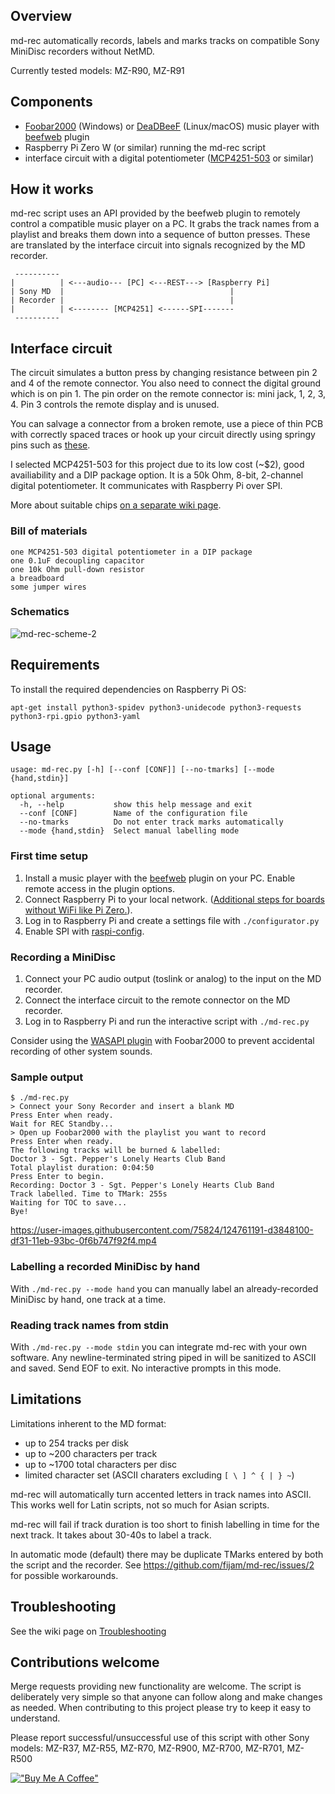 ## Overview

md-rec automatically records, labels and marks tracks on compatible Sony MiniDisc recorders without NetMD.

Currently tested models: MZ-R90, MZ-R91

## Components

- [Foobar2000](https://www.foobar2000.org/) (Windows) or [DeaDBeeF](https://deadbeef.sourceforge.io/) (Linux/macOS) music player with [beefweb](https://github.com/hyperblast/beefweb) plugin
- Raspberry Pi Zero W (or similar) running the md-rec script
- interface circuit with a digital potentiometer ([MCP4251-503](https://www.microchip.com/wwwproducts/en/MCP4251) or similar)

## How it works

md-rec script uses an API provided by the beefweb plugin to remotely control a compatible music player on a PC. It grabs the track names from a playlist and breaks them down into a sequence of button presses. These are translated by the interface circuit into signals recognized by the MD recorder. 

```
 ----------
|          | <---audio--- [PC] <---REST---> [Raspberry Pi]
| Sony MD  |                                     |
| Recorder |                                     |
|          | <-------- [MCP4251] <------SPI-------
 ----------
 ```
## Interface circuit

The circuit simulates a button press by changing resistance between pin 2 and 4 of the remote connector. You also need to connect the digital ground which is on pin 1. The pin order on the remote connector is: mini jack, 1, 2, 3, 4. Pin 3 controls the remote display and is unused.

You can salvage a connector from a broken remote, use a piece of thin PCB with correctly spaced traces or hook up your circuit directly using springy pins such as [these](https://botland.store/connectors-raster-254-mm/6889-pin-for-case-raster254mm-10pcs.html).

I selected MCP4251-503 for this project due to its low cost (~$2), good availiability and a DIP package option. It is a 50k Ohm, 8-bit, 2-channel digital potentiometer. It communicates with Raspberry Pi over SPI.

More about suitable chips [on a separate wiki page](https://github.com/fijam/md-rec/wiki/IC-choice). 

### Bill of materials

	one MCP4251-503 digital potentiometer in a DIP package
	one 0.1uF decoupling capacitor
	one 10k Ohm pull-down resistor
	a breadboard
	some jumper wires

### Schematics

![md-rec-scheme-2](https://user-images.githubusercontent.com/75824/134492103-87766ddb-2c5f-476a-93d0-dde07fdb5773.png)


## Requirements

To install the required dependencies on Raspberry Pi OS:

```
apt-get install python3-spidev python3-unidecode python3-requests python3-rpi.gpio python3-yaml
```

## Usage

```
usage: md-rec.py [-h] [--conf [CONF]] [--no-tmarks] [--mode {hand,stdin}]

optional arguments:
  -h, --help           show this help message and exit
  --conf [CONF]        Name of the configuration file
  --no-tmarks          Do not enter track marks automatically
  --mode {hand,stdin}  Select manual labelling mode
```

### First time setup

1. Install a music player with the [beefweb](https://github.com/hyperblast/beefweb) plugin on your PC. Enable remote access in the plugin options. 
2. Connect Raspberry Pi to your local network. ([Additional steps for boards without WiFi like Pi Zero.](https://github.com/fijam/md-rec/wiki/Networking-with-Windows-over-USB)).
3. Log in to Raspberry Pi and create a settings file with `./configurator.py`
4. Enable SPI with [raspi-config](https://www.raspberrypi.org/documentation/configuration/raspi-config.md).

### Recording a MiniDisc

1. Connect your PC audio output (toslink or analog) to the input on the MD recorder.
2. Connect the interface circuit to the remote connector on the MD recorder.
3. Log in to Raspberry Pi and run the interactive script with `./md-rec.py`

Consider using the [WASAPI plugin](https://www.foobar2000.org/components/view/foo_out_wasapi) with Foobar2000 to prevent accidental recording of other system sounds.

### Sample output

```
$ ./md-rec.py
> Connect your Sony Recorder and insert a blank MD
Press Enter when ready.
Wait for REC Standby...
> Open up Foobar2000 with the playlist you want to record
Press Enter when ready.
The following tracks will be burned & labelled:
Doctor 3 - Sgt. Pepper's Lonely Hearts Club Band
Total playlist duration: 0:04:50
Press Enter to begin.
Recording: Doctor 3 - Sgt. Pepper's Lonely Hearts Club Band
Track labelled. Time to TMark: 255s
Waiting for TOC to save...
Bye!
```
https://user-images.githubusercontent.com/75824/124761191-d3848100-df31-11eb-93bc-0f6b747f92f4.mp4

### Labelling a recorded MiniDisc by hand

With `./md-rec.py --mode hand` you can manually label an already-recorded MiniDisc by hand, one track at a time.

### Reading track names from stdin

With `./md-rec.py --mode stdin` you can integrate md-rec with your own software. Any newline-terminated string piped in will be sanitized to ASCII and saved. Send EOF to exit. No interactive prompts in this mode.

## Limitations

Limitations inherent to the MD format:

- up to 254 tracks per disk
- up to ~200 characters per track
- up to ~1700 total characters per disc
- limited character set (ASCII charaters excluding `[ \ ] ^ { | } ~`)

md-rec will automatically turn accented letters in track names into ASCII. This works well for Latin scripts, not so much for Asian scripts.

md-rec will fail if track duration is too short to finish labelling in time for the next track. It takes about 30-40s to label a track.

In automatic mode (default) there may be duplicate TMarks entered by both the script and the recorder. See https://github.com/fijam/md-rec/issues/2 for possible workarounds.

## Troubleshooting

See the wiki page on [Troubleshooting](https://github.com/fijam/md-rec/wiki/Troubleshooting)

## Contributions welcome

Merge requests providing new functionality are welcome. The script is deliberately very simple so that anyone can follow along and make changes as needed. When contributing to this project please try to keep it easy to understand.

Please report successful/unsuccessful use of this script with other Sony models: MZ-R37, MZ-R55, MZ-R70, MZ-R900, MZ-R700, MZ-R701, MZ-R500

[!["Buy Me A Coffee"](https://www.buymeacoffee.com/assets/img/custom_images/orange_img.png)](https://www.buymeacoffee.com/fijam)
